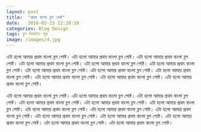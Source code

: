```yaml
---
layout: post
title:  "প্রথম বাংলা ব্লগ পোষ্ট"
date:   2016-03-15 12:28:10
categories: Blog Design
tags: ব্লগ ডিজাইন শুরু
image: /images/4.jpg
---
```

এটা হলো আমার প্রথম বাংলা ব্লগ পোষ্ট। এটা হলো আমার প্রথম বাংলা ব্লগ পোষ্ট। এটা হলো আমার প্রথম বাংলা ব্লগ পোষ্ট। এটা হলো আমার প্রথম বাংলা ব্লগ পোষ্ট। এটা হলো আমার প্রথম বাংলা ব্লগ পোষ্ট। এটা হলো আমার প্রথম বাংলা ব্লগ পোষ্ট। এটা হলো আমার প্রথম বাংলা ব্লগ পোষ্ট। এটা হলো আমার প্রথম বাংলা ব্লগ পোষ্ট। এটা হলো আমার প্রথম বাংলা ব্লগ পোষ্ট। এটা হলো আমার প্রথম বাংলা ব্লগ পোষ্ট। এটা হলো আমার প্রথম বাংলা ব্লগ পোষ্ট। এটা হলো আমার প্রথম বাংলা ব্লগ পোষ্ট। 

এটা হলো আমার প্রথম বাংলা ব্লগ পোষ্ট। এটা হলো আমার প্রথম বাংলা ব্লগ পোষ্ট। এটা হলো আমার প্রথম বাংলা ব্লগ পোষ্ট। এটা হলো আমার প্রথম বাংলা ব্লগ পোষ্ট। এটা হলো আমার প্রথম বাংলা ব্লগ পোষ্ট। এটা হলো আমার প্রথম বাংলা ব্লগ পোষ্ট। এটা হলো আমার প্রথম বাংলা ব্লগ পোষ্ট। এটা হলো আমার প্রথম বাংলা ব্লগ পোষ্ট। এটা হলো আমার প্রথম বাংলা ব্লগ পোষ্ট। এটা হলো আমার প্রথম বাংলা ব্লগ পোষ্ট। এটা হলো আমার প্রথম বাংলা ব্লগ পোষ্ট। এটা হলো আমার প্রথম বাংলা ব্লগ পোষ্ট। এটা হলো আমার প্রথম বাংলা ব্লগ পোষ্ট। এটা হলো আমার প্রথম বাংলা ব্লগ পোষ্ট। 